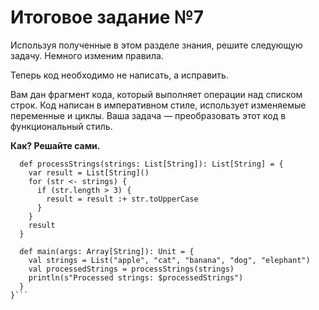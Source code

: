 # Итоговое задание  №7  
Используя полученные в этом разделе знания, решите следующую задачу. Немного изменим правила.

Теперь код необходимо не написать, а исправить. 

Вам дан фрагмент кода, который выполняет операции над списком строк. Код написан в императивном стиле, использует изменяемые переменные и циклы. Ваша задача — преобразовать этот код в функциональный стиль. 

**Как? Решайте сами.**

```object StringProcessor {
  def processStrings(strings: List[String]): List[String] = {
    var result = List[String]()
    for (str <- strings) {
      if (str.length > 3) {
        result = result :+ str.toUpperCase
      }
    }
    result
  }

  def main(args: Array[String]): Unit = {
    val strings = List("apple", "cat", "banana", "dog", "elephant")
    val processedStrings = processStrings(strings)
    println(s"Processed strings: $processedStrings")
  }
}```